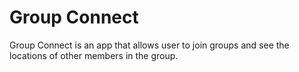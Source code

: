 # Group Connect

Group Connect is an app that allows user to join groups and see the locations of other members in the group.

